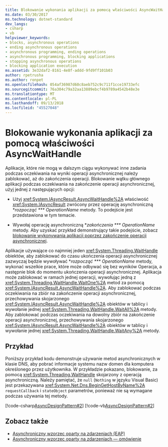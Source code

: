```yaml
---
title: Blokowanie wykonania aplikacji za pomocą właściwości AsyncWaitHandle
ms.date: 03/30/2017
ms.technology: dotnet-standard
dev_langs:
- csharp
- vb
helpviewer_keywords:
- blocks, asynchronous operations
- ending asynchronous operations
- asynchronous programming, ending operations
- asynchronous programming, blocking applications
- stopping asynchronous operations
- blocking application execution
ms.assetid: 3e32daf2-8161-4e8f-addd-9fd9ff101b03
author: rpetrusha
ms.author: ronpet
ms.openlocfilehash: 054af36987d60c8aeb752c9c711f1cce19733efc
ms.sourcegitcommit: 76a304c79a32aa13889ebcf4b9789a4542b48e3e
ms.translationtype: MT
ms.contentlocale: pl-PL
ms.lasthandoff: 09/13/2018
ms.locfileid: "45527048"
---
```

# <a name="blocking-application-execution-using-an-asyncwaithandle"></a>Blokowanie wykonania aplikacji za pomocą właściwości AsyncWaitHandle
Aplikacje, które nie mogą w dalszym ciągu wykonywać inne zadania podczas oczekiwania na wyniki operacji asynchronicznej należy zablokować, aż do zakończenia operacji. Blokowanie wątku głównego aplikacji podczas oczekiwania na zakończenie operacji asynchronicznej, użyj jednej z następujących opcji:  
  
-   Użyj <xref:System.IAsyncResult.AsyncWaitHandle%2A> właściwość <xref:System.IAsyncResult> zwrócony przez operację asynchroniczną **rozpocząć *** OperationName* metody. To podejście jest przedstawiona w tym temacie.  
  
-   Wywołaj operację asynchroniczną **zakończenia *** OperationName* metody. Aby uzyskać przykład demonstrujący takie podejście, zobacz [blokowanie wykonywania aplikacji poprzez zakończenie operacji asynchronicznej](../../../docs/standard/asynchronous-programming-patterns/blocking-application-execution-by-ending-an-async-operation.md).  
  
 Aplikacje używające co najmniej jeden <xref:System.Threading.WaitHandle> obiektów, aby zablokować do czasu ukończenia operacji asynchronicznej zazwyczaj będzie wywoływać **rozpocząć *** OperationName* metody, wykonać wszelkie prace, które może odbywać się bez wyników Operacja, a następnie blok do momentu ukończenia operacji asynchronicznej. Aplikacja może zablokować w ramach jednej operacji, wywołując jedną z <xref:System.Threading.WaitHandle.WaitOne%2A> metod za pomocą <xref:System.IAsyncResult.AsyncWaitHandle%2A>. Aby zablokować podczas oczekiwania na zbiór na zakończenie operacji asynchronicznej, przechowywania skojarzonego <xref:System.IAsyncResult.AsyncWaitHandle%2A> obiektów w tablicy i wywołanie jednej <xref:System.Threading.WaitHandle.WaitAll%2A> metody. Aby zablokować podczas oczekiwania na dowolny zbiór na zakończenie operacji asynchronicznej, przechowywania skojarzonego <xref:System.IAsyncResult.AsyncWaitHandle%2A> obiektów w tablicy i wywołanie jednej <xref:System.Threading.WaitHandle.WaitAny%2A> metody.  
  
## <a name="example"></a>Przykład  
 Poniższy przykład kodu demonstruje używanie metod asynchronicznych w klasie DNS, aby pobrać informacje systemu nazw domen dla komputera określonego przez użytkownika. W przykładzie pokazano, blokowanie, za pomocą <xref:System.Threading.WaitHandle> skojarzony z operacją asynchroniczną. Należy pamiętać, że `null` (`Nothing` w języku Visual Basic) jest przekazywana <xref:System.Net.Dns.BeginGetHostByName%2A> `requestCallback` i `stateObject` parametrów, ponieważ nie są wymagane podczas używania tej metody.  
  
 [!code-csharp[AsyncDesignPattern#2](../../../samples/snippets/csharp/VS_Snippets_CLR/AsyncDesignPattern/CS/Async_EndBlockWait.cs#2)]
 [!code-vb[AsyncDesignPattern#2](../../../samples/snippets/visualbasic/VS_Snippets_CLR/AsyncDesignPattern/VB/Async_EndBlockWait.vb#2)]  
  
## <a name="see-also"></a>Zobacz także

- [Asynchroniczny wzorzec oparty na zdarzeniach (EAP)](../../../docs/standard/asynchronous-programming-patterns/event-based-asynchronous-pattern-eap.md)  
- [Asynchroniczny wzorzec oparty na zdarzeniach — omówienie](../../../docs/standard/asynchronous-programming-patterns/event-based-asynchronous-pattern-overview.md)
